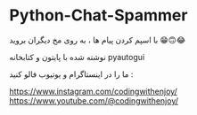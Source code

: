 # Python-Chat-Spammer


با اسپم کردن پیام ها ، به روی مخ دیگران بروید 😁🙃😂

نوشته شده با پایتون و کتابخانه pyautogui

ما را در اینستاگرام و یوتیوب فالو کنید :


https://www.instagram.com/codingwithenjoy/
https://www.youtube.com/@codingwithenjoy/

